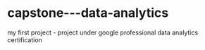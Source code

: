 # capstone---data-analytics
my first project - project under google professional data analytics certification 
